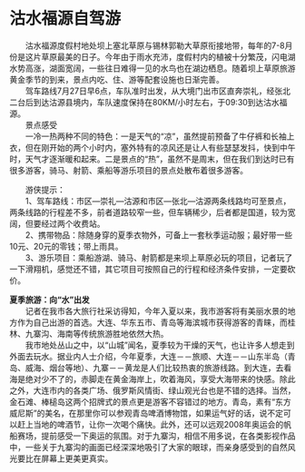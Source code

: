 # 沽水福源自驾游  
 
&emsp;&emsp;沽水福源度假村地处坝上塞北草原与锡林郭勒大草原衔接地带，每年的7-8月份是这片草原最美的日子。今年由于雨水充沛，度假村内的植被十分繁茂，闪电湖水势高涨，湖面宽阔，一些往日难得一见的水鸟也在湖边栖息。随着坝上草原旅游黄金季节的到来，景点内吃、住、游等配套设施也日渐完善。   
&emsp;&emsp;驾车路线7月27日早6点，车队准时出发，从大境门出市区直奔崇礼，经张北二台后到达沽源县境内，车队速度保持在80KM/小时左右，于09:30到达沽水福源。   
&emsp;&emsp;景点感受  
&emsp;&emsp;一冷一热两种不同的特色：一是天气的“凉”，虽然提前预备了牛仔裤和长袖上衣，但在刚开始的两个小时内，塞外特有的凉风还是让人有些瑟瑟发抖，快到中午时，天气才逐渐暖和起来。二是景点的“热”，虽然不是周末，但在我们到达时已有很多游客，骑马、射箭、乘船等游乐项目的景点处散布着很多游客。   

&emsp;&emsp;游侠提示：  
&emsp;&emsp;1、驾车路线：市区—崇礼—沽源和市区—张北—沽源两条线路均可至景点，两条线路的行程差不多，前者道路较窄一些，但车辆稀少，后者都是国道，较为宽阔，但要经过两个收费站。   
&emsp;&emsp;2、携带物品：除随身穿的夏季衣物外，可备上一套秋季运动服；最好带一些10元、20元的零钱；带上雨具。   
&emsp;&emsp;3、游乐项目：乘船游湖、骑马、射箭都是来坝上草原必玩的项目，记者玩了一下滑翔机，感觉还不错，其它项目可按照自己的行程和经济条件安排，一定要砍价。   
  
**夏季旅游：向“水”出发**  
&emsp;&emsp;记者在我市各大旅行社采访得知，今年入夏以来，我市游客将有美丽水景的地方作为自己出游的首选。大连、华东五市、青岛等海滨城市获得游客的青睐，而桂林、九寨沟、海南等传统旅游胜地依然大热。   
&emsp;&emsp;我市地处丛山之中，以“山城”闻名，夏季较为干燥的天气，也让许多人想走到外面去玩水。据业内人士介绍，今年夏季，大连－－旅顺、大连－－山东半岛（青岛、威海、烟台等地）、九寨－－黄龙是人们比较热衷的旅游线路。到大连，去看海是绝对少不了的，赤脚走在黄金海岸上，吹着海风，享受大海带来的快感。除此之外，大连市内的各类广场、俄罗斯风情街、绿山观光台也是不错的选择。当然，金石滩、棒槌岛这两个招牌式的景点更是游客不容错过的地方。青岛，素有“东方威尼斯”的美名，在那里你可以参观青岛啤酒博物馆，如果运气好的话，说不定可以赶上当地的啤酒节，让你一次喝个痛快。此外，还可以远观2008年奥运会的帆船赛场，提前感受一下奥运的氛围。对于九寨沟，相信不用多说，在各类影视作品中，一些关于九寨沟的画面已经深深地吸引了大家的眼球，而亲身感受到的自然风光要比在屏幕上更美更真实。